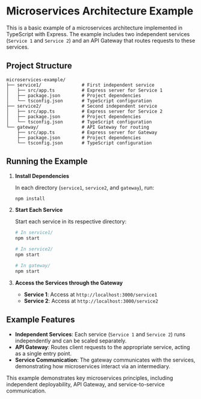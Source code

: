 
# Microservices Architecture Example

This is a basic example of a microservices architecture implemented in TypeScript with Express. The example includes two independent services (`Service 1` and `Service 2`) and an API Gateway that routes requests to these services.

## Project Structure

```
microservices-example/
├── service1/               # First independent service
│   ├── src/app.ts          # Express server for Service 1
│   ├── package.json        # Project dependencies
│   └── tsconfig.json       # TypeScript configuration
├── service2/               # Second independent service
│   ├── src/app.ts          # Express server for Service 2
│   ├── package.json        # Project dependencies
│   └── tsconfig.json       # TypeScript configuration
└── gateway/                # API Gateway for routing
    ├── src/app.ts          # Express server for Gateway
    ├── package.json        # Project dependencies
    └── tsconfig.json       # TypeScript configuration
```

## Running the Example

1. **Install Dependencies**

   In each directory (`service1`, `service2`, and `gateway`), run:
   ```bash
   npm install
   ```

2. **Start Each Service**

   Start each service in its respective directory:
   ```bash
   # In service1/
   npm start

   # In service2/
   npm start

   # In gateway/
   npm start
   ```

3. **Access the Services through the Gateway**

   - **Service 1**: Access at `http://localhost:3000/service1`
   - **Service 2**: Access at `http://localhost:3000/service2`

## Example Features

- **Independent Services**: Each service (`Service 1` and `Service 2`) runs independently and can be scaled separately.
- **API Gateway**: Routes client requests to the appropriate service, acting as a single entry point.
- **Service Communication**: The gateway communicates with the services, demonstrating how microservices interact via an intermediary.

This example demonstrates key microservices principles, including independent deployability, API Gateway, and service-to-service communication.

